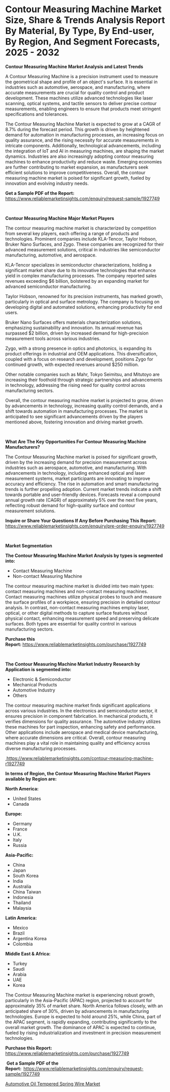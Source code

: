 <p><h1>Contour Measuring Machine Market Size, Share & Trends Analysis Report By Material, By Type, By End-user, By Region, And Segment Forecasts, 2025 - 2032</h1></p><p><strong>Contour Measuring Machine Market Analysis and Latest Trends</strong></p>
<p><p>A Contour Measuring Machine is a precision instrument used to measure the geometrical shape and profile of an object's surface. It is essential in industries such as automotive, aerospace, and manufacturing, where accurate measurements are crucial for quality control and product development. These machines utilize advanced technologies like laser scanning, optical systems, and tactile sensors to deliver precise contour measurements, enabling engineers to ensure that products meet stringent specifications and tolerances.</p><p>The Contour Measuring Machine Market is expected to grow at a CAGR of 8.7% during the forecast period. This growth is driven by heightened demand for automation in manufacturing processes, an increasing focus on quality assurance, and the rising necessity for accurate measurements in intricate components. Additionally, technological advancements, including the integration of IoT and AI in measuring machines, are shaping the market dynamics. Industries are also increasingly adopting contour measuring machines to enhance productivity and reduce waste. Emerging economies are further contributing to market expansion, as manufacturers seek efficient solutions to improve competitiveness. Overall, the contour measuring machine market is poised for significant growth, fueled by innovation and evolving industry needs.</p></p>
<p><strong>Get a Sample PDF of the Report:&nbsp;</strong> <a href="https://www.reliablemarketinsights.com/enquiry/request-sample/1927749?utm_campaign=3196&utm_medium=2&utm_source=Github&utm_content=ia&utm_term=28032025&utm_id=contour-measuring-machine">https://www.reliablemarketinsights.com/enquiry/request-sample/1927749</a></p>
<p>&nbsp;</p>
<p><strong>Contour Measuring Machine Major Market Players</strong></p>
<p><p>The contour measuring machine market is characterized by competition from several key players, each offering a range of products and technologies. Prominent companies include KLA-Tencor, Taylor Hobson, Bruker Nano Surfaces, and Zygo. These companies are recognized for their advanced measurement solutions, critical in industries like semiconductor manufacturing, automotive, and aerospace.</p><p>KLA-Tencor specializes in semiconductor characterizations, holding a significant market share due to its innovative technologies that enhance yield in complex manufacturing processes. The company reported sales revenues exceeding $6 billion, bolstered by an expanding market for advanced semiconductor manufacturing.</p><p>Taylor Hobson, renowned for its precision instruments, has marked growth, particularly in optical and surface metrology. The company is focusing on developing digital and automated solutions, enhancing productivity for end users.</p><p>Bruker Nano Surfaces offers materials characterization solutions, emphasizing sustainability and innovation. Its annual revenue has surpassed $2 billion, driven by increased demand for high-precision measurement tools across various industries.</p><p>Zygo, with a strong presence in optics and photonics, is expanding its product offerings in industrial and OEM applications. This diversification, coupled with a focus on research and development, positions Zygo for continued growth, with expected revenues around $250 million.</p><p>Other notable companies such as Mahr, Tokyo Seimitsu, and Mitutoyo are increasing their foothold through strategic partnerships and advancements in technology, addressing the rising need for quality control across manufacturing sectors.</p><p>Overall, the contour measuring machine market is projected to grow, driven by advancements in technology, increasing quality control demands, and a shift towards automation in manufacturing processes. The market is anticipated to see significant advancements driven by the players mentioned above, fostering innovation and driving market growth.</p></p>
<p>&nbsp;</p>
<p><strong>What Are The Key Opportunities For Contour Measuring Machine Manufacturers?</strong></p>
<p><p>The Contour Measuring Machine market is poised for significant growth, driven by the increasing demand for precision measurement across industries such as aerospace, automotive, and manufacturing. With advancements in technology, including enhanced optical and laser measurement systems, market participants are innovating to improve accuracy and efficiency. The rise in automation and smart manufacturing trends is further propelling adoption. Current market trends indicate a shift towards portable and user-friendly devices. Forecasts reveal a compound annual growth rate (CAGR) of approximately 5% over the next five years, reflecting robust demand for high-quality surface and contour measurement solutions.</p></p>
<p><strong>Inquire or Share Your Questions If Any Before Purchasing This Report:</strong> <a href="https://www.reliablemarketinsights.com/enquiry/pre-order-enquiry/1927749?utm_campaign=3196&utm_medium=2&utm_source=Github&utm_content=ia&utm_term=28032025&utm_id=contour-measuring-machine">https://www.reliablemarketinsights.com/enquiry/pre-order-enquiry/1927749</a></p>
<p>&nbsp;</p>
<p><strong>Market Segmentation</strong></p>
<p><strong>The Contour Measuring Machine Market Analysis by types is segmented into:</strong></p>
<p><ul><li>Contact Measuring Machine</li><li>Non-contact Measuring Machine</li></ul></p>
<p><p>The contour measuring machine market is divided into two main types: contact measuring machines and non-contact measuring machines. Contact measuring machines utilize physical probes to touch and measure the surface profiles of a workpiece, ensuring precision in detailed contour analysis. In contrast, non-contact measuring machines employ laser, optical, or other digital methods to capture surface features without physical contact, enhancing measurement speed and preserving delicate surfaces. Both types are essential for quality control in various manufacturing sectors.</p></p>
<p><strong>Purchase this Report:&nbsp;</strong><a href="https://www.reliablemarketinsights.com/purchase/1927749?utm_campaign=3196&utm_medium=2&utm_source=Github&utm_content=ia&utm_term=28032025&utm_id=contour-measuring-machine">https://www.reliablemarketinsights.com/purchase/1927749</a></p>
<p>&nbsp;</p>
<p><strong>The Contour Measuring Machine Market Industry Research by Application is segmented into:</strong></p>
<p><ul><li>Electronic & Semiconductor</li><li>Mechanical Products</li><li>Automotive Industry</li><li>Others</li></ul></p>
<p><p>The contour measuring machine market finds significant applications across various industries. In the electronics and semiconductor sector, it ensures precision in component fabrication. In mechanical products, it verifies dimensions for quality assurance. The automotive industry utilizes these machines for part inspection, enhancing safety and performance. Other applications include aerospace and medical device manufacturing, where accurate dimensions are critical. Overall, contour measuring machines play a vital role in maintaining quality and efficiency across diverse manufacturing processes.</p></p>
<p><a href="https://www.reliablemarketinsights.com/contour-measuring-machine-r1927749?utm_campaign=3196&utm_medium=2&utm_source=Github&utm_content=ia&utm_term=28032025&utm_id=contour-measuring-machine">&nbsp;https://www.reliablemarketinsights.com/contour-measuring-machine-r1927749</a></p>
<p><strong>In terms of Region, the Contour Measuring Machine Market Players available by Region are:</strong></p>
<p>
    <p> <strong> North America: </strong>
        <ul>
            <li>United States</li>
            <li>Canada</li>
        </ul>
        </p> 
    <p> <strong> Europe: </strong>
        <ul>
            <li>Germany</li>
            <li>France</li>
            <li>U.K.</li>
            <li>Italy</li>
            <li>Russia</li>
        </ul>
        </p> 
    <p> <strong> Asia-Pacific: </strong>
        <ul>
            <li>China</li>
            <li>Japan</li>
            <li>South Korea</li>
            <li>India</li>
            <li>Australia</li>
            <li>China Taiwan</li>
            <li>Indonesia</li>
            <li>Thailand</li>
            <li>Malaysia</li>
        </ul>
        </p> 
    <p> <strong> Latin America: </strong>
        <ul>
            <li>Mexico</li>
            <li>Brazil</li>
            <li>Argentina Korea</li>
            <li>Colombia</li>
        </ul>
        </p> 
    <p> <strong> Middle East & Africa: </strong>
        <ul>
            <li>Turkey</li>
            <li>Saudi</li>
            <li>Arabia</li>
            <li>UAE</li>
            <li>Korea</li>
        </ul>
    </p>
    </p>
<p><p>The Contour Measuring Machine market is experiencing robust growth, particularly in the Asia-Pacific (APAC) region, projected to account for approximately 35% of market share. North America follows closely, with an anticipated share of 30%, driven by advancements in manufacturing technologies. Europe is expected to hold around 25%, while China, part of the APAC segment, is rapidly expanding, contributing significantly to the overall market growth. The dominance of APAC is expected to continue, fueled by rising industrialization and investment in precision measurement technologies.</p></p>
<p><strong>Purchase this Report: </strong><a href="https://www.reliablemarketinsights.com/purchase/1927749?utm_campaign=3196&utm_medium=2&utm_source=Github&utm_content=ia&utm_term=28032025&utm_id=contour-measuring-machine">https://www.reliablemarketinsights.com/purchase/1927749</a></p>
<p>&nbsp;<strong>Get a Sample PDF of the Report:&nbsp;&nbsp;</strong><a href="https://www.reliablemarketinsights.com/enquiry/request-sample/1927749?utm_campaign=3196&utm_medium=2&utm_source=Github&utm_content=ia&utm_term=28032025&utm_id=contour-measuring-machine">https://www.reliablemarketinsights.com/enquiry/request-sample/1927749</a></p>
<p><strong></strong></p>
<p><p><a href="https://github.com/bulkagumanvv/Market-Research-Report-List-1/blob/main/automotive-oil-tempered-spring-wire-market.md?utm_campaign=3196&utm_medium=2&utm_source=Github&utm_content=ia&utm_term=28032025&utm_id=contour-measuring-machine">Automotive Oil Tempered Spring Wire Market</a></p></p>